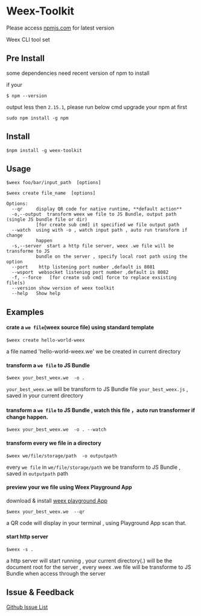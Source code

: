 Weex-Toolkit
============

Please access [npmjs.com](https://www.npmjs.com/package/weex-toolkit) for latest version

Weex CLI tool set

## Pre Install
some dependencies need recent version of npm to install

if your
```
$ npm --version
```
output less then `2.15.1`, please run below cmd upgrade your npm at first
```
sudo npm install -g npm
```

## Install
```
$npm install -g weex-toolkit
```

##  Usage

```
$weex foo/bar/input_path  [options]  

$weex create file_name  [options]

Options:
  --qr     display QR code for native runtime, **default action**
  -o,--output  transform weex we file to JS Bundle, output path (single JS bundle file or dir)
           [for create sub cmd] it specified we file output path                    
  --watch  using with -o , watch input path , auto run transform if change
           happen
  -s,--server  start a http file server, weex .we file will be transforme to JS
           bundle on the server , specify local root path using the option
  --port    http listening port number ,default is 8081            
  --wsport  websocket listening port number ,default is 8082
  -f, --force   [for create sub cmd] force to replace exsisting file(s) 
  --version show version of weex toolkit 
  --help   Show help                                                   
```

## Examples

#### crate a `we file`(weex source file) using standard template
```
$weex create hello-world-weex
```
a file named 'hello-world-weex.we' we be created in current directory


#### transform a `we file` to JS Bundle
```
$weex your_best_weex.we  -o .
```
`your_best_weex.we` will be transform to JS Bundle file `your_best_weex.js` , saved in your current directory

#### transform a `we file` to JS Bundle , watch this file ，auto run transformer if change happen.
```
$weex your_best_weex.we  -o . --watch
```

#### transform every we file in a directory 
```
$weex we/file/storage/path  -o outputpath
```
every `we file` in `we/file/storage/path` we be transform to JS Bundle  , saved in `outputpath` path

#### preview your we file using Weex Playground App
download & install [weex playground App](http://alibaba.github.io/weex/download.html)
```
$weex your_best_weex.we  --qr
```
a QR code will display in your terminal , using Playground App scan that.


#### start http server
```
$weex -s .
```
a http server will start running , your current directory(.) will be the document root for the server , every weex .we file will be transforme to JS Bundle when access through the server

## Issue & Feedback

[Github Issue List](https://github.com/weexteam/weex-toolkit/issues)

